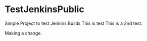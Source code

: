 # TestJenkinsPublic
Simple Project to test Jenkins Builds
This is test
This is a 2nd test.

Making a change.
